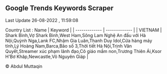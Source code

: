 

## Google Trends Keywords Scraper 
 
Last Update 26-08-2022 , 11:59:08

Country List :
 Name  | Keyword |
| ------------- | ------------- |
| VIETNAM | Shark Bình,Vợ Shark Bình,West Ham,Sông Lam Nghệ An đấu với Hà Nội,Quỳnh Nga,Lank FC,Nhậm Gia Luân,Thanh Duy Idol,Cửa hàng máy tính,Lý Hoàng Nam,Barca,Bão số 3,Thời tiết Hà Nội,Trịnh Văn Quyết,Streamer xúc phạm lãnh đạo,Cô giáo mầm non,Trương Thiên Ái,Ksor H'Bơ Khăp,Newcastle,Võ Nguyên Giáp |



© Abdul Muttaqin 
